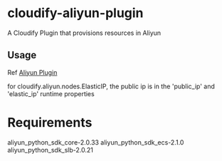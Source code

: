 cloudify-aliyun-plugin
===================

A Cloudify Plugin that provisions resources in Aliyun


## Usage
Ref [Aliyun Plugin](http://getcloudify.org/guide/3.2/plugin-aliyun-todo.html)

for cloudify.aliyun.nodes.ElasticIP, the public ip is 
in the 'public_ip' and 'elastic_ip' runtime properties

# Requirements
aliyun_python_sdk_core-2.0.33
aliyun_python_sdk_ecs-2.1.0
aliyun_python_sdk_slb-2.0.21

